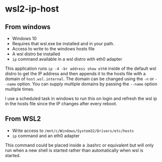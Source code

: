 # wsl2-ip-host

## From windows

* Windows 10
* Requires that wsl.exe be installed and in your path.
* Access to write to the windows hosts file
* A wsl distro be installed
* `ip` command available in a wsl distro with eth0 adapter

This application runs `ip -4 -br address show eth0` inside of the default wsl distro to get the IP address and then appends it to the hosts file with a domain of `host.wsl.internal`.  The domain can be changed using the `-n` or `--name` option.  You can supply multiple domains by passing the `--name` option multiple times.

I use a scheduled task in windows to run this on login and refresh the wsl ip in the hosts file since the IP changes after every reboot.

## From WSL2

* Write access to `/mnt/c/Windows/System32/Drivers/etc/hosts`
* `ip` command and an eth0 adapter

This command could be placed inside a .bashrc or equivalent but will only run when a new shell is started rather than automatically when wsl is started.
